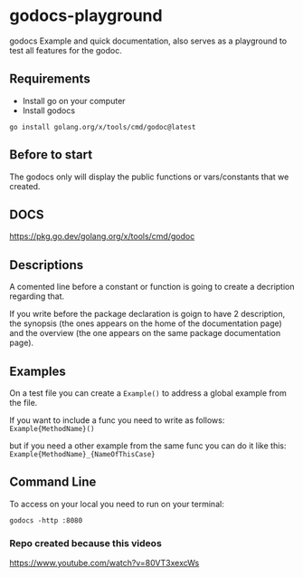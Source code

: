 # godocs-playground

godocs Example and quick documentation, also serves as a playground to test all features for the godoc.

## Requirements

- Install go on your computer
- Install godocs

```
go install golang.org/x/tools/cmd/godoc@latest
```

## Before to start

The godocs only will display the public functions or vars/constants that we created.

## DOCS

https://pkg.go.dev/golang.org/x/tools/cmd/godoc

## Descriptions

A comented line before a constant or function is going to create a decription regarding that.

If you write before the package declaration is goign to have 2 description, the synopsis (the ones appears on the home of the documentation page) and the overview (the one appears on the same package documentation page).

## Examples

On a test file you can create a `Example()` to address a global example from the file.

If you want to include a func you need to write as follows: `Example{MethodName}()`

but if you need a other example from the same func you can do it like this: `Example{MethodName}_{NameOfThisCase}`

## Command Line

To access on your local you need to run on your terminal:

```
godocs -http :8080
```

### Repo created because this videos

https://www.youtube.com/watch?v=80VT3xexcWs